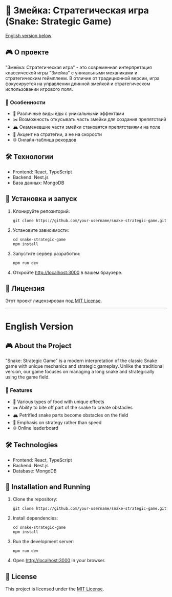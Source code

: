 # 🐍 Змейка: Стратегическая игра (Snake: Strategic Game)

[English version below](#english-version)

## 🎮 О проекте

"Змейка: Стратегическая игра" - это современная интерпретация классической игры "Змейка" с уникальными механиками и стратегическим геймплеем. В отличие от традиционной версии, игра фокусируется на управлении длинной змейкой и стратегическом использовании игрового поля.

### 🌟 Особенности
- 🍎 Различные виды еды с уникальными эффектами
- ✂️ Возможность откусывать часть змейки для создания препятствий
- 🏔️ Окаменевшие части змейки становятся препятствиями на поле
- 🧠 Акцент на стратегии, а не на скорости
- 🌐 Онлайн-таблица рекордов

## 🛠️ Технологии
- Frontend: React, TypeScript
- Backend: Nest.js
- База данных: MongoDB

## 🚀 Установка и запуск

1. Клонируйте репозиторий:
   ```
   git clone https://github.com/your-username/snake-strategic-game.git
   ```
2. Установите зависимости:
   ```
   cd snake-strategic-game
   npm install
   ```
3. Запустите сервер разработки:
   ```
   npm run dev
   ```
4. Откройте [http://localhost:3000](http://localhost:3000) в вашем браузере.

## 📄 Лицензия

Этот проект лицензирован под [MIT License](LICENSE).

---

# English Version

## 🎮 About the Project

"Snake: Strategic Game" is a modern interpretation of the classic Snake game with unique mechanics and strategic gameplay. Unlike the traditional version, our game focuses on managing a long snake and strategically using the game field.

### 🌟 Features
- 🍎 Various types of food with unique effects
- ✂️ Ability to bite off part of the snake to create obstacles
- 🏔️ Petrified snake parts become obstacles on the field
- 🧠 Emphasis on strategy rather than speed
- 🌐 Online leaderboard

## 🛠️ Technologies
- Frontend: React, TypeScript
- Backend: Nest.js
- Database: MongoDB

## 🚀 Installation and Running

1. Clone the repository:
   ```
   git clone https://github.com/your-username/snake-strategic-game.git
   ```
2. Install dependencies:
   ```
   cd snake-strategic-game
   npm install
   ```
3. Run the development server:
   ```
   npm run dev
   ```
4. Open [http://localhost:3000](http://localhost:3000) in your browser.

## 📄 License

This project is licensed under the [MIT License](LICENSE).